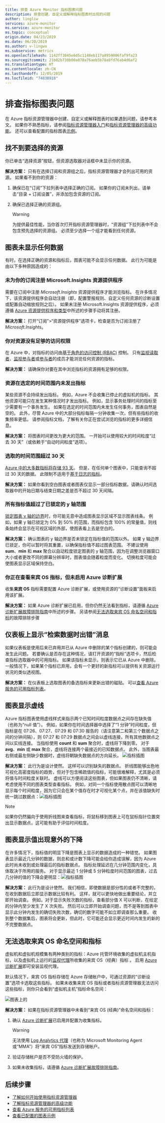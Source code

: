 ```yaml
---
title: 排查 Azure Monitor 指标图表问题
description: 排查创建、自定义或解释指标图表时出现的问题
author: lingliw
services: azure-monitor
ms.service: azure-monitor
ms.topic: conceptual
origin.date: 04/23/2019
ms.date: 06/20/2019
ms.author: v-lingwu
ms.subservice: metrics
ms.openlocfilehash: 1142ff3045e6d5c1148eb117a8959006faf9fa23
ms.sourcegitcommit: 21b02b730b00a078a76aeb5b78a8fd76ab4d6af2
ms.translationtype: HT
ms.contentlocale: zh-CN
ms.lasthandoff: 12/05/2019
ms.locfileid: "74838918"
---
```

# <a name="troubleshooting-metrics-charts"></a>排查指标图表问题

在 Azure 指标资源管理器中创建、自定义或解释图表时如果遇到问题，请参考本文。 如果你不熟悉指标，请参阅[指标资源管理器入门](metrics-getting-started.md)和[指标资源管理器的高级功能](metrics-charts.md)。 还可以查看配置的指标图表[示例](metric-chart-samples.md)。

## <a name="cant-find-your-resource-to-select-it"></a>找不到要选择的资源

你已单击“选择资源”按钮，但资源选取器对话框中未显示你的资源。 

**解决方案：** 只有在选择订阅和资源组之后，指标资源管理器才会列出可用的资源。 如果看不到你的资源：

1. 确保已在“订阅”下拉列表中选择正确的订阅。  如果你的订阅未列出，请单击“目录 + 订阅设置”，并添加包含资源的订阅。 

1. 确保已选择正确的资源组。
    > [!WARNING]
    > 为提供最佳性能，当你首次打开指标资源管理器时，“资源组”下拉列表中不会包含预先选择的资源组。  必须至少选择一个组才能看到任何资源。

## <a name="chart-shows-no-data"></a>图表未显示任何数据

有时，在选择正确的资源和指标后，图表可能不会显示任何数据。 此行为可能是由以下多种原因造成的：

### <a name="microsoftinsights-resource-provider-isnt-registered-for-your-subscription"></a>未为你的订阅注册 Microsoft.Insights 资源提供程序

需要在订阅中注册 *Microsoft.Insights* 资源提供程序才能浏览指标。 在许多情况下，该资源提供程序会自动注册（即，配置警报规则、自定义任何资源的诊断设置或配置自动缩放规则之后）。 如果未注册 Microsoft.Insights 资源提供程序，必须遵循 [Azure 资源提供程序和类型](../../azure-resource-manager/resource-manager-supported-services.md)中所述的步骤手动将其注册。

**解决方案：** 打开“订阅”>“资源提供程序”选项卡，检查是否为订阅注册了 *Microsoft.Insights*。  

### <a name="you-dont-have-sufficient-access-rights-to-your-resource"></a>你对资源没有足够的访问权限

在 Azure 中，对指标的访问由[基于角色的访问控制 (RBAC)](../../role-based-access-control/overview.md) 控制。 只有[监视读取者](../../role-based-access-control/built-in-roles.md#monitoring-reader)、[监视参与者](../../role-based-access-control/built-in-roles.md#monitoring-contributor)或[参与者](../../role-based-access-control/built-in-roles.md#contributor)的成员才能浏览任何资源的指标。

**解决方案：** 请确保你对要在其中浏览指标的资源拥有足够的权限。

### <a name="your-resource-didnt-emit-metrics-during-the-selected-time-range"></a>资源在选定的时间范围内未发出指标

某些资源不会持续发出指标。 例如，Azure 不会收集已停止的虚拟机的指标。 其他资源可能只在发生某种情况时才发出指标。 例如，显示事务处理时间的指标至少需要有一个事务发生。 如果在选定的时间范围内未发生任何事务，图表自然是空的。 此外，尽管 Azure 中的大部分指标每隔一分钟收集一次，但有些指标的收集频率更低。 请参阅指标文档，了解有关你正在尝试浏览的指标的更多详细信息。

**解决方案：** 将图表时间更改为更大的范围。 一开始可以使用较大的时间粒度“过去 30 天”（或依赖于“自动时间粒度”选项）。

### <a name="you-picked-a-time-range-greater-than-30-days"></a>选取的时间范围超过 30 天

[Azure 中的大多数指标将存储 93 天](data-platform-metrics.md#retention-of-metrics)。 但是，在任何单个图表中，只能查询不超过 30 天的数据。 此限制不适用于[基于日志的指标](../app/pre-aggregated-metrics-log-metrics.md#log-based-metrics)。

**解决方案：** 如果你看到空白图表或者图表仅显示一部分指标数据，请确认时间选取器中的开始日期与结束日期之差是否不超过 30 天间隔。

### <a name="all-metric-values-were-outside-of-the-locked-y-axis-range"></a>所有指标值超过了已锁定的 y 轴范围

[锁定图表 y 轴的边界](metrics-charts.md#lock-boundaries-of-chart-y-axis)时，你可能无意中造成图表显示区域不显示图表线条。 例如，如果 y 轴已锁定为 0% 到 50% 的范围，而指标包含 100% 的常量值，则线条始终会显示在可视区域的外部，使图表看上去是空白的。

**解决方案：** 确认图表的 y 轴边界是否未锁定在指标值的范围以外。 如果 y 轴边界已锁定，你可以暂时将其重置，以确保指标值不超过图表范围。 不建议使用 **sum**、**min** 和 **max** 聚合以自动粒度锁定图表的 y 轴范围，因为在调整浏览器窗口大小或者更改不同的屏幕分辨率时，图表值会随着粒度而变化。 切换粒度可能会使图表显示区域保持空白。

### <a name="you-are-looking-at-a-guest-os-metric-but-didnt-enable-azure-diagnostic-extension"></a>你正在查看来宾 OS 指标，但未启用 Azure 诊断扩展

收集**来宾 OS** 指标需要配置 Azure 诊断扩展，或使用资源的“诊断设置”面板来启用该扩展。 

**解决方案：** 如果 Azure 诊断扩展已启用，但你仍然无法看到指标，请遵循 [Azure 诊断扩展故障排除指南](diagnostics-extension-troubleshooting.md#metric-data-doesnt-appear-in-the-azure-portal)中所述的步骤。 另请参阅[无法选取来宾 OS 命名空间和指标](metrics-troubleshoot.md#cannot-pick-guest-os-namespace-and-metrics)的故障排除步骤

## <a name="error-retrieving-data-message-on-dashboard"></a>仪表板上显示“检索数据时出错”消息

如果仪表板是使用后来已弃用并已从 Azure 中删除的某个指标创建的，则可能会发生此问题。 若要确认是否存在这种情况，请打开资源的“指标”选项卡，然后检查指标选取器中的可用指标。  如果该指标未显示，则表示它已从 Azure 中删除。 一般情况下，如果某个指标已弃用，会有一个更好的新指标可以提供有关资源运行状况的类似透视图。

**解决方案：** 在仪表板上选取图表的备选指标来更新出错的磁贴。 可以[查看 Azure 服务的可用指标列表](metrics-supported.md)。

## <a name="chart-shows-dashed-line"></a>图表显示虚线

Azure 指标图表使用虚线样式来指示两个已知时间粒度数据点之间存在缺失值（也称为“null 值”）。 例如，如果你在时间选择器中选择了“1 分钟”时间粒度，但指标是在 07:26、07:27、07:29 和 07:30 报告的（请注意第二和第三个数据点之间的分钟间隔），则 07:27 和 07:29 数据点之间会以虚线连接，所有其他数据点之间以实线连接。 当指标使用 **count** 和 **sum** 聚合时，虚线将下降到零。 对于 **avg**、**min** 或 **max** 聚合，虚线将连接两个最接近的已知数据点。 此外，当图表最右侧或最左侧缺少数据时，虚线将朝缺失数据点的方向延长。
  ![指标插图](./media/metrics-troubleshoot/missing-data-point-line-chart.png)

**解决方案：** 此行为是设计使然。 这样可以识别缺失的数据点。 折线图能够出色地可视化高密度指标的趋势，但对于包含稀疏值的指标，可能很难解释，尤其是必须将值与时间粒度关联时。 虚线可以方便阅读这些图表，但如果图表仍不清晰，请考虑使用不同的图表类型查看指标。 例如，对同一个指标使用散点图可以清晰地显示每个时间粒度，因为它只会在某个值存在时才可视化某个点，并在该值缺失时统一跳过数据点：![指标插图](./media/metrics-troubleshoot/missing-data-point-scatter-chart.png)

   > [!NOTE]
   > 如果你仍然偏向于使用折线图来查看指标，将鼠标移到图表上可在鼠标指针位置突出显示数据点，这可能有助于评估时间粒度。

## <a name="chart-shows-unexpected-drop-in-values"></a>图表显示值出现意外的下降

在许多情况下，指标值的明显下降是图表上显示的数据造成的一种错觉。 如果图表显示最近几分钟的数据，则总和或计数下降可能会给你造成误解，因为 Azure 此时尚未收到或处理最后的指标数据点。 指标处理延迟在几分钟范围内变化，具体取决于所用的服务。 对于显示最近 1 分钟或 5 分钟粒度时间范围的图表，过去几分钟的值的下降会更明显：![指标插图](./media/metrics-troubleshoot/drop-in-values.png)

**解决方案：** 此行为是设计使然。 我们相信，即使数据是部分性的或者不完整的，在收到数据后立即显示数据比较有利。   这样，就可以更快地做出重要结论，并立即开始调查。 例如，对于显示失败次数的指标，查看部分值 X 可以判断，在给定的分钟内至少发生了 X 次失败。 然后可以立即开始调查问题，而不是等到图表中显示此分钟内发生的确切失败次数，确切的数字可能不如立即调查那么重要。 收到整个数据集后，图表将会更新，但此时，它可能还会显示更近时间内发生的新的不完整数据点。

## <a name="cannot-pick-guest-os-namespace-and-metrics"></a>无法选取来宾 OS 命名空间和指标

虚拟机和虚拟机规模集有两种类别的指标：Azure 托管环境收集的虚拟机主机指标，以及虚拟机上运行的[监视代理](agents-overview.md)所收集的来宾 OS（经典）指标   。 启用 [Azure 诊断扩展](diagnostics-extension-overview.md)即可安装监视代理。

默认情况下，来宾 OS 指标存储在 Azure 存储帐户中，可通过资源的“诊断设置”选项卡选取这些指标。  如果未收集来宾 OS 指标或者指标资源管理器无法访问这些指标，则你只会看到“虚拟机主机”指标命名空间： 

![图表上的](./media/metrics-troubleshoot/cannot-pick-guest-os-namespace.png)

**解决方案：** 如果在指标资源管理器中未看到“来宾 OS (经典)”命名空间和指标： 

1. 确认 [Azure 诊断扩展](diagnostics-extension-overview.md)已启用并配置为收集指标。
    > [!WARNING]
    > 无法使用 [Log Analytics 代理](agents-overview.md#log-analytics-agent)（也称为 Microsoft Monitoring Agent 或“MMA”）将“来宾 OS”指标发送到存储帐户。 

1. 验证存储帐户是否不受防火墙的保护。

1. 如果未收集指标，请遵循 [Azure 诊断扩展故障排除指南](diagnostics-extension-troubleshooting.md#metric-data-doesnt-appear-in-the-azure-portal)。

## <a name="next-steps"></a>后续步骤

* [了解如何开始使用指标资源管理器](metrics-getting-started.md)
* [了解指标资源管理器的高级功能](metrics-charts.md)
* [查看 Azure 服务的可用指标列表](metrics-supported.md)
* [查看已配置的图表示例](metric-chart-samples.md)
